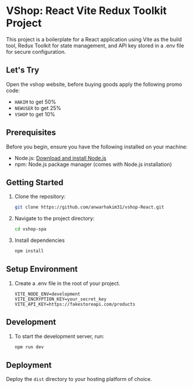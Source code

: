 # VShop: React Vite Redux Toolkit Project

This project is a boilerplate for a React application using Vite as the build tool, Redux Toolkit for state management, and API key stored in a .env file for secure configuration.

## Let's Try

Open the vshop website, before buying goods apply the following promo code:

- `HAKIM` to get 50%
- `NEWUSER` to get 25%
- `VSHOP` to get 10%

## Prerequisites

Before you begin, ensure you have the following installed on your machine:

- Node.js: [Download and install Node.js](https://nodejs.org/)
- npm: Node.js package manager (comes with Node.js installation)

## Getting Started

1. Clone the repository:

   ```bash
   git clone https://github.com/anwarhakim31/vshop-React.git
   ```

2. Navigate to the project directory:

   ```bash
   cd vshop-spa
   ```

3. Install dependencies

   ```bash
   npm install
   ```

## Setup Environment

1. Create a .env file in the root of your project.

   ```env
   VITE_NODE_ENV=development
   VITE_ENCRYPTION_KEY=your_secret_key
   VITE_API_KEY=https://fakestoreapi.com/products
   ```

## Development

1. To start the development server, run:

   ```bash
   npm run dev
   ```

## Deployment

Deploy the `dist` directory to your hosting platform of choice.

